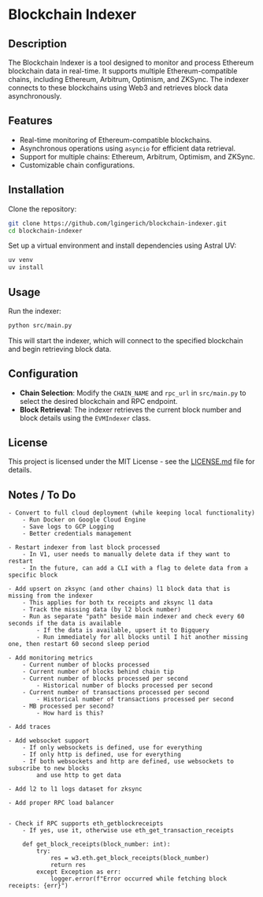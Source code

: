 # Blockchain Indexer

## Description

The Blockchain Indexer is a tool designed to monitor and process Ethereum blockchain data in real-time. It supports multiple Ethereum-compatible chains, including Ethereum, Arbitrum, Optimism, and ZKSync. The indexer connects to these blockchains using Web3 and retrieves block data asynchronously.

## Features

- Real-time monitoring of Ethereum-compatible blockchains.
- Asynchronous operations using `asyncio` for efficient data retrieval.
- Support for multiple chains: Ethereum, Arbitrum, Optimism, and ZKSync.
- Customizable chain configurations.

## Installation

Clone the repository:

```bash
git clone https://github.com/lgingerich/blockchain-indexer.git
cd blockchain-indexer
```

Set up a virtual environment and install dependencies using Astral UV:

```bash
uv venv
uv install
```

## Usage

Run the indexer:

```bash
python src/main.py
```

This will start the indexer, which will connect to the specified blockchain and begin retrieving block data.

## Configuration

- **Chain Selection**: Modify the `CHAIN_NAME` and `rpc_url` in `src/main.py` to select the desired blockchain and RPC endpoint.
- **Block Retrieval**: The indexer retrieves the current block number and block details using the `EVMIndexer` class.

## License

This project is licensed under the MIT License - see the [LICENSE.md](LICENSE.md) file for details.






## Notes / To Do

    - Convert to full cloud deployment (while keeping local functionality)
        - Run Docker on Google Cloud Engine
        - Save logs to GCP Logging
        - Better credentials management

    - Restart indexer from last block processed
        - In V1, user needs to manually delete data if they want to restart
        - In the future, can add a CLI with a flag to delete data from a specific block

    - Add upsert on zksync (and other chains) l1 block data that is missing from the indexer
        - This applies for both tx receipts and zksync l1 data
        - Track the missing data (by l2 block number)
        - Run as separate "path" beside main indexer and check every 60 seconds if the data is available
            - If the data is available, upsert it to Bigquery
            - Run immediately for all blocks until I hit another missing one, then restart 60 second sleep period

    - Add monitoring metrics
        - Current number of blocks processed
        - Current number of blocks behind chain tip
        - Current number of blocks processed per second
            - Historical number of blocks processed per second
        - Current number of transactions processed per second
            - Historical number of transactions processed per second
        - MB processed per second?
            - How hard is this?

    - Add traces

    - Add websocket support
        - If only websockets is defined, use for everything
        - If only http is defined, use for everything
        - If both websockets and http are defined, use websockets to subscribe to new blocks
            and use http to get data

    - Add l2 to l1 logs dataset for zksync

    - Add proper RPC load balancer


    - Check if RPC supports eth_getblockreceipts
        - If yes, use it, otherwise use eth_get_transaction_receipts
        
        def get_block_receipts(block_number: int):
            try:
                res = w3.eth.get_block_receipts(block_number)
                return res
            except Exception as err:
                logger.error(f"Error occurred while fetching block receipts: {err}")

